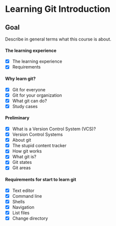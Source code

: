 # Learning Git Introduction

## Goal

Describe in general terms what this course is about.

#### The learning experience

- [x] The learning experience
- [x] Requirements

#### Why learn git?

- [x] Git for everyone
- [x] Git for your organization
- [x] What git can do?
- [x] Study cases

#### Preliminary

- [x] What is a Version Control System (VCS)?
- [x] Version Control Systems
- [x] About git
- [x] The stupid content tracker
- [x] How git works
- [x] What git is?
- [x] Git states
- [x] Git areas
 
#### Requirements for start to learn git 

- [x] Text editor
- [x] Command line
- [x] Shells
- [x] Navigation 
- [x] List files
- [x] Change directory
